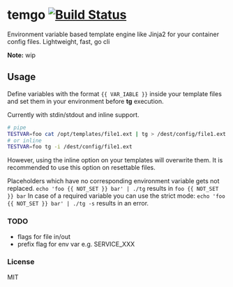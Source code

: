 # temgo [![Build Status](https://travis-ci.org/malud/temgo.svg?branch=master)](https://travis-ci.org/malud/temgo)

Environment variable based template engine like Jinja2 for your container config files. Lightweight, fast, go cli

**Note:** wip

## Usage

Define variables with the format `{{ VAR_IABLE }}` inside your template files and set them in your environment before **tg** execution.

Currently with stdin/stdout and inline support.

 ```bash
# pipe
TESTVAR=foo cat /opt/templates/file1.ext | tg > /dest/config/file1.ext
# or inline
TESTVAR=foo tg -i /dest/config/file1.ext
 ```

However, using the inline option on your templates will overwrite them.
It is recommended to use this option on resettable files.

Placeholders which have no corresponding environment variable gets not replaced.
`echo 'foo {{ NOT_SET }} bar' | ./tg` results in `foo {{ NOT_SET }} bar`
In case of a required variable you can use the strict mode:
`echo 'foo {{ NOT_SET }} bar' | ./tg -s` results in an error.

### TODO
* flags for file in/out
* prefix flag for env var e.g. SERVICE_XXX

### License

MIT
